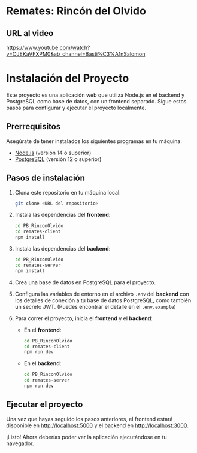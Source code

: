 # Remates: Rincón del Olvido
## URL al video
https://www.youtube.com/watch?v=OJEKaVFXPM0&ab_channel=Basti%C3%A1nSalomon
# Instalación del Proyecto

Este proyecto es una aplicación web que utiliza Node.js en el backend y PostgreSQL como base de datos, con un frontend separado. Sigue estos pasos para configurar y ejecutar el proyecto localmente.

## Prerrequisitos

Asegúrate de tener instalados los siguientes programas en tu máquina:

- [Node.js](https://nodejs.org) (versión 14 o superior)
- [PostgreSQL](https://www.postgresql.org) (versión 12 o superior)

## Pasos de instalación

1. Clona este repositorio en tu máquina local:
    ```bash
    git clone <URL del repositorio>
    ```

2. Instala las dependencias del **frontend**:
    ```bash
    cd PB_RinconOlvido
    cd remates-client
    npm install
    ```

3. Instala las dependencias del **backend**:
    ```bash
    cd PB_RinconOlvido
    cd remates-server
    npm install
    ```

4. Crea una base de datos en PostgreSQL para el proyecto.

5. Configura las variables de entorno en el archivo `.env` del **backend** con los detalles de conexión a tu base de datos PostgreSQL, como también un secreto JWT. (Puedes encontrar el detalle en el `.env.example`)

6. Para correr el proyecto, inicia el **frontend** y el **backend**:

    - En el **frontend**:
        ```bash
        cd PB_RinconOlvido
        cd remates-client
        npm run dev
        ```

    - En el **backend**:
        ```bash
        cd PB_RinconOlvido
        cd remates-server
        npm run dev
        ```

## Ejecutar el proyecto

Una vez que hayas seguido los pasos anteriores, el frontend estará disponible en [http://localhost:5000](http://localhost:3000) y el backend en [http://localhost:3000](http://localhost:5000).

¡Listo! Ahora deberías poder ver la aplicación ejecutándose en tu navegador.

